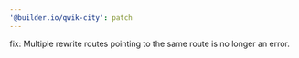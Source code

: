 ```yaml
---
'@builder.io/qwik-city': patch
---
```


fix: Multiple rewrite routes pointing to the same route is no longer an error.
